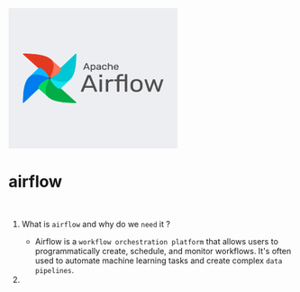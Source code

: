 
<!-- ![alt airflow image](./img_src/airflowlogo.png) -->
<img src="./img_src/airflowlogo.png" height='250 rem' width='300 rem'></img> 
# airflow
<br>


1.  What is `airflow` and why do we `need` it ?
    -   Airflow is a `workflow orchestration platform` that allows users to programmatically create, schedule, and monitor workflows.
            It's often used to automate machine learning tasks and create complex `data pipelines`. 

2.  